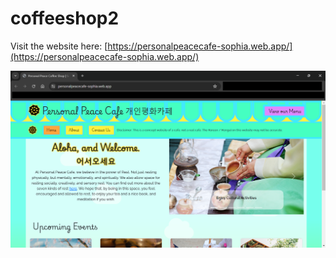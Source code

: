 # coffeeshop2
Visit the website here: [https://personalpeacecafe-sophia.web.app/](https://personalpeacecafe-sophia.web.app/)

![Screenshot of the landing page](landing-page.png)